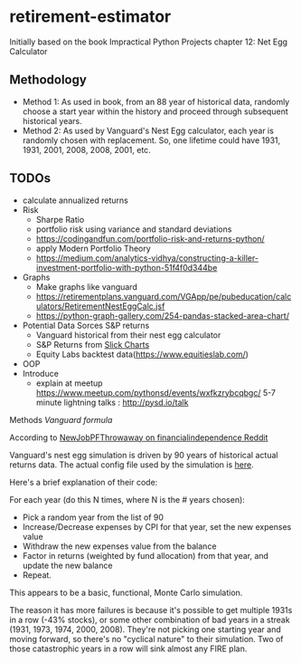 # retirement-estimator
Initially based on the book Impractical Python Projects chapter 12: Net Egg Calculator

## Methodology
- Method 1: As used in book, from an 88 year of historical data, randomly choose a start year within the history and proceed through subsequent historical years.
- Method 2: As used by Vanguard's Nest Egg calculator, each year is randomly chosen with replacement. So, one lifetime could have 1931, 1931, 2001, 2008, 2008, 2001, etc. 

## TODOs
- calculate annualized returns
- Risk
  - Sharpe Ratio
  - portfolio risk using variance and standard deviations 
  - https://codingandfun.com/portfolio-risk-and-returns-python/
  - apply Modern Portfolio Theory 
  - https://medium.com/analytics-vidhya/constructing-a-killer-investment-portfolio-with-python-51f4f0d344be
- Graphs
  - Make graphs like vanguard
  - https://retirementplans.vanguard.com/VGApp/pe/pubeducation/calculators/RetirementNestEggCalc.jsf
  - https://python-graph-gallery.com/254-pandas-stacked-area-chart/
- Potential Data Sorces S&P returns 
    - Vanguard historical from their nest egg calculator
    - S&P Returns from [Slick Charts](https://www.slickcharts.com/sp500/returns)
    - Equity Labs backtest data(https://www.equitieslab.com/)
- OOP
- Introduce
  - explain at meetup https://www.meetup.com/pythonsd/events/wxfkzrybcqbgc/  5-7 minute lightning talks : http://pysd.io/talk

Methods
*Vanguard formula*

According to [NewJobPFThrowaway on financialindependence Reddit](https://www.reddit.com/r/financialindependence/comments/d6wl6q/why_is_the_vanguard_retirement_nest_egg/)

Vanguard's nest egg simulation is driven by 90 years of historical actual returns data. The actual config file used by the simulation is [here](https://retirementplans.vanguard.com//web/angular/app/nesteggcalculator/data/config.json).

Here's a brief explanation of their code:

For each year (do this N times, where N is the # years chosen):
- Pick a random year from the list of 90
- Increase/Decrease expenses by CPI for that year, set the new expenses value
- Withdraw the new expenses value from the balance
- Factor in returns (weighted by fund allocation) from that year, and update the new balance
- Repeat.

This appears to be a basic, functional, Monte Carlo simulation.

The reason it has more failures is because it's possible to get multiple 1931s in a row (-43% stocks), or some other combination of bad years in a streak (1931, 1973, 1974, 2000, 2008). They're not picking one starting year and moving forward, so there's no "cyclical nature" to their simulation. Two of those catastrophic years in a row will sink almost any FIRE plan.


